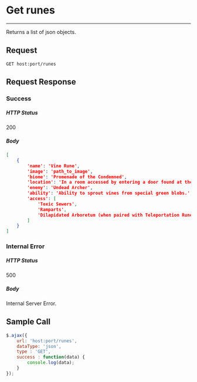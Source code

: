 # Get runes
---

Returns a list of json objects.

## Request

`GET host:port/runes`

## Request Response

### Success

##### HTTP Status

200

##### Body

```json
[
    {
        'name': 'Vine Rune',
        'image': 'path_to_image',
        'biome': 'Promenade of the Condemned',
        'location': 'In a room accessed by entering a door found at the base of a large overhang',
        'enemy': 'Undead Archer',
        'ability': 'Ability to sprout vines from special green blobs.',
        'access': [
            'Toxic Sewers',
            'Ramparts',
            'Dilapidated Arboretum (when paired with Teleportation Rune)'
        ]
    }
]
```

### Internal Error

##### HTTP Status

500

##### Body

Internal Server Error.

## Sample Call

```javascript
$.ajax({
    url: 'host:port/runes',
    dataType: 'json',
    type : 'GET',
    success : function(data) {
        console.log(data);
    }
});
```
